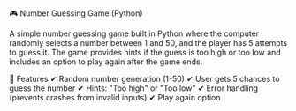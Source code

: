 🎮 Number Guessing Game (Python)

A simple number guessing game built in Python where the computer randomly selects a number between 1 and 50, and the player has 5 attempts to guess it. The game provides hints if the guess is too high or too low and includes an option to play again after the game ends.


🚀 Features
✔ Random number generation (1-50)
✔ User gets 5 chances to guess the number
✔ Hints: "Too high" or "Too low"
✔ Error handling (prevents crashes from invalid inputs)
✔ Play again option


